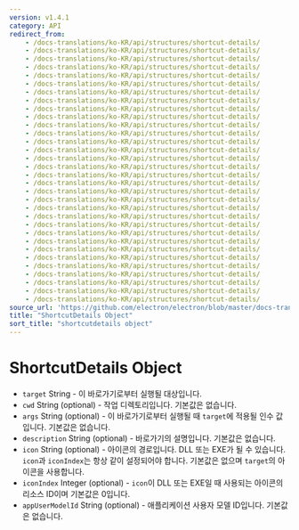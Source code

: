 ```yaml
---
version: v1.4.1
category: API
redirect_from:
    - /docs-translations/ko-KR/api/structures/shortcut-details/
    - /docs-translations/ko-KR/api/structures/shortcut-details/
    - /docs-translations/ko-KR/api/structures/shortcut-details/
    - /docs-translations/ko-KR/api/structures/shortcut-details/
    - /docs-translations/ko-KR/api/structures/shortcut-details/
    - /docs-translations/ko-KR/api/structures/shortcut-details/
    - /docs-translations/ko-KR/api/structures/shortcut-details/
    - /docs-translations/ko-KR/api/structures/shortcut-details/
    - /docs-translations/ko-KR/api/structures/shortcut-details/
    - /docs-translations/ko-KR/api/structures/shortcut-details/
    - /docs-translations/ko-KR/api/structures/shortcut-details/
    - /docs-translations/ko-KR/api/structures/shortcut-details/
    - /docs-translations/ko-KR/api/structures/shortcut-details/
    - /docs-translations/ko-KR/api/structures/shortcut-details/
    - /docs-translations/ko-KR/api/structures/shortcut-details/
    - /docs-translations/ko-KR/api/structures/shortcut-details/
    - /docs-translations/ko-KR/api/structures/shortcut-details/
    - /docs-translations/ko-KR/api/structures/shortcut-details/
    - /docs-translations/ko-KR/api/structures/shortcut-details/
    - /docs-translations/ko-KR/api/structures/shortcut-details/
    - /docs-translations/ko-KR/api/structures/shortcut-details/
    - /docs-translations/ko-KR/api/structures/shortcut-details/
    - /docs-translations/ko-KR/api/structures/shortcut-details/
    - /docs-translations/ko-KR/api/structures/shortcut-details/
    - /docs-translations/ko-KR/api/structures/shortcut-details/
    - /docs-translations/ko-KR/api/structures/shortcut-details/
    - /docs-translations/ko-KR/api/structures/shortcut-details/
    - /docs-translations/ko-KR/api/structures/shortcut-details/
    - /docs-translations/ko-KR/api/structures/shortcut-details/
    - /docs-translations/ko-KR/api/structures/shortcut-details/
    - /docs-translations/ko-KR/api/structures/shortcut-details/
    - /docs-translations/ko-KR/api/structures/shortcut-details/
source_url: 'https://github.com/electron/electron/blob/master/docs-translations/ko-KR/api/structures/shortcut-details.md'
title: "ShortcutDetails Object"
sort_title: "shortcutdetails object"
---
```


# ShortcutDetails Object

* `target` String - 이 바로가기로부터 실행될 대상입니다.
* `cwd` String (optional) - 작업 디렉토리입니다. 기본값은 없습니다.
* `args` String (optional) - 이 바로가기로부터 실행될 때 `target`에 적용될 인수
  값입니다. 기본값은 없습니다.
* `description` String (optional) - 바로가기의 설명입니다. 기본값은 없습니다.
* `icon` String (optional) - 아이콘의 경로입니다. DLL 또는 EXE가 될 수 있습니다.
  `icon`과 `iconIndex`는 항상 같이 설정되어야 합니다. 기본값은 없으며 `target`의
  아이콘을 사용합니다.
* `iconIndex` Integer (optional) - `icon`이 DLL 또는 EXE일 때 사용되는 아이콘의
  리소스 ID이며 기본값은 0입니다.
* `appUserModelId` String (optional) - 애플리케이션 사용자 모델 ID입니다.
  기본값은 없습니다.
